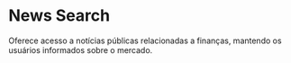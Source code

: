 # News Search

Oferece acesso a notícias públicas relacionadas a finanças, mantendo os usuários informados sobre o mercado.